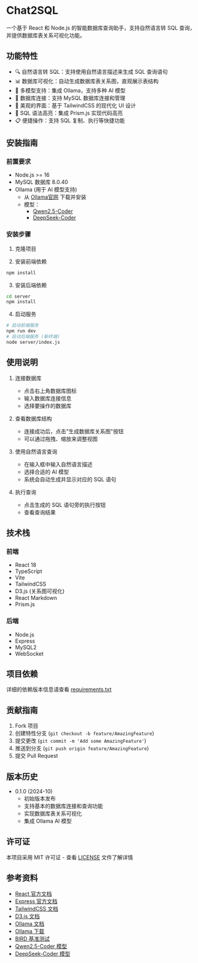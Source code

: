 # Chat2SQL

一个基于 React 和 Node.js 的智能数据库查询助手，支持自然语言转 SQL 查询，并提供数据库表关系可视化功能。

## 功能特性

- 🔍 自然语言转 SQL：支持使用自然语言描述来生成 SQL 查询语句
- 📊 数据库可视化：自动生成数据库表关系图，直观展示表结构
- 🤖 多模型支持：集成 Ollama，支持多种 AI 模型
- 💾 数据库连接：支持 MySQL 数据库连接和管理
- 🎨 美观的界面：基于 TailwindCSS 的现代化 UI 设计
- 📝 SQL 语法高亮：集成 Prism.js 实现代码高亮
- 📋 便捷操作：支持 SQL 复制、执行等快捷功能

## 安装指南

### 前置要求

- Node.js >= 16
- MySQL 数据库 8.0.40
- Ollama (用于 AI 模型支持)
  - 从 [Ollama官网](https://ollama.com/download) 下载并安装
  - 模型：
    - [Qwen2.5-Coder](https://ollama.com/library/qwen2.5-coder)
    - [DeepSeek-Coder](https://ollama.com/library/deepseek-coder)

### 安装步骤

1. 克隆项目

2. 安装前端依赖
```bash
npm install
```

3. 安装后端依赖
```bash
cd server
npm install
```


4. 启动服务
```bash
# 启动前端服务
npm run dev
# 启动后端服务 (新终端)
node server/index.js
```

## 使用说明

1. 连接数据库
   - 点击右上角数据库图标
   - 输入数据库连接信息
   - 选择要操作的数据库

2. 查看数据库结构
   - 连接成功后，点击"生成数据库关系图"按钮
   - 可以通过拖拽、缩放来调整视图

3. 使用自然语言查询
   - 在输入框中输入自然语言描述
   - 选择合适的 AI 模型
   - 系统会自动生成并显示对应的 SQL 语句

4. 执行查询
   - 点击生成的 SQL 语句旁的执行按钮
   - 查看查询结果

## 技术栈

### 前端
- React 18
- TypeScript
- Vite
- TailwindCSS
- D3.js (关系图可视化)
- React Markdown
- Prism.js

### 后端
- Node.js
- Express
- MySQL2
- WebSocket

## 项目依赖

详细的依赖版本信息请查看 [requirements.txt](requirements.txt)

## 贡献指南

1. Fork 项目
2. 创建特性分支 (`git checkout -b feature/AmazingFeature`)
3. 提交更改 (`git commit -m 'Add some AmazingFeature'`)
4. 推送到分支 (`git push origin feature/AmazingFeature`)
5. 提交 Pull Request

## 版本历史

- 0.1.0 (2024-10)
  - 初始版本发布
  - 支持基本的数据库连接和查询功能
  - 实现数据库表关系可视化
  - 集成 Ollama AI 模型

## 许可证

本项目采用 MIT 许可证 - 查看 [LICENSE](LICENSE) 文件了解详情


## 参考资料

- [React 官方文档](https://reactjs.org/)
- [Express 官方文档](https://expressjs.com/)
- [TailwindCSS 文档](https://tailwindcss.com/)
- [D3.js 文档](https://d3js.org/)
- [Ollama 文档](https://ollama.ai/)
- [Ollama 下载](https://ollama.com/download)
- [BIRD 基准测试](https://bird-bench.github.io/)
- [Qwen2.5-Coder 模型](https://ollama.com/library/qwen2.5-coder)
- [DeepSeek-Coder 模型](https://ollama.com/library/deepseek-coder)
